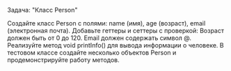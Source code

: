 Задача: "Класс Person"

Создайте класс Person с полями:
name (имя),
age (возраст),
email (электронная почта).
Добавьте геттеры и сеттеры с проверкой:
Возраст должен быть от 0 до 120.
Email должен содержать символ @.
Реализуйте метод void printInfo() для вывода информации о человеке.
В тестовом классе создайте несколько объектов Person и продемонстрируйте работу методов.